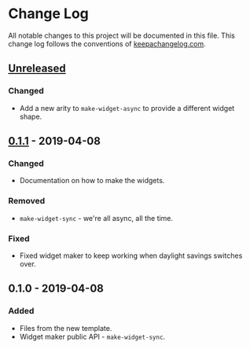 # Change Log
All notable changes to this project will be documented in this file. This change log follows the conventions of [keepachangelog.com](http://keepachangelog.com/).

## [Unreleased]
### Changed
- Add a new arity to `make-widget-async` to provide a different widget shape.

## [0.1.1] - 2019-04-08
### Changed
- Documentation on how to make the widgets.

### Removed
- `make-widget-sync` - we're all async, all the time.

### Fixed
- Fixed widget maker to keep working when daylight savings switches over.

## 0.1.0 - 2019-04-08
### Added
- Files from the new template.
- Widget maker public API - `make-widget-sync`.

[Unreleased]: https://github.com/your-name/geotest/compare/0.1.1...HEAD
[0.1.1]: https://github.com/your-name/geotest/compare/0.1.0...0.1.1
